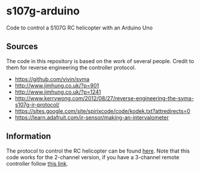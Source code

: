 # s107g-arduino

Code to control a S107G RC helicopter with an Arduino Uno

## Sources

The code in this repository is based on the work of several people. Credit to them for reverse engineering the controller protocol.

* https://github.com/vivin/syma
* http://www.jimhung.co.uk/?p=901
* http://www.jimhung.co.uk/?p=1241
* http://www.kerrywong.com/2012/08/27/reverse-engineering-the-syma-s107g-ir-protocol/
* https://sites.google.com/site/spirixcode/code/kodek.txt?attredirects=0
* https://learn.adafruit.com/ir-sensor/making-an-intervalometer

## Information

The protocol to control the RC helicopter can be found [here](http://www.jimhung.co.uk/wp-content/uploads/2013/01/Syma107_ProtocolSpec_v1.txt). Note that this code works for the 2-channel version, if you have a 3-channel remote controller follow [this link](http://abarry.org/s107g-helicopter-control-via-arduino/).
